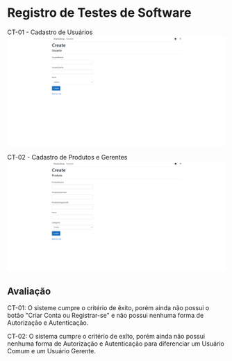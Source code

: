 # Registro de Testes de Software

CT-01 - Cadastro de Usuários
![image](docs/img/CadastroUsuario.png)

CT-02 - Cadastro de Produtos e Gerentes
![image](docs/img/CadastroProdutos.png)

## Avaliação

CT-01: O sisteme cumpre o critério de êxito, porém ainda não possui o botão "Criar Conta ou Registrar-se" e não possui nenhuma forma de Autorização e Autenticação.

CT-02: O sistema cumpre o critério de exîto, porém ainda não possui nenhuma forma de Autorização e Autenticação para diferenciar um Usuário Comum e um Usuário Gerente.
